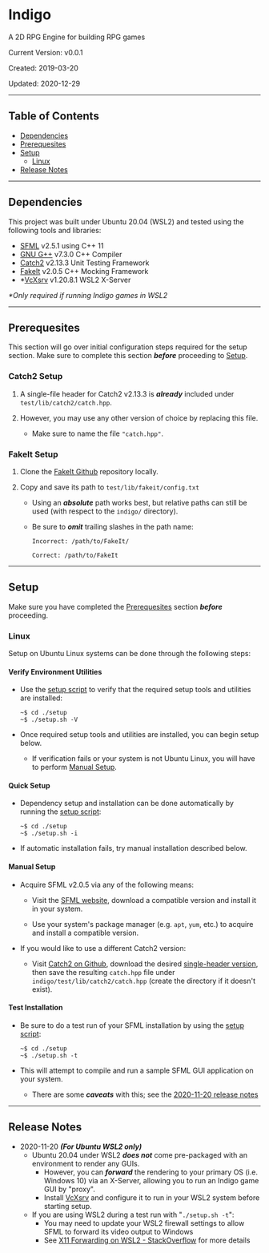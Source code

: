 # **Indigo**

A 2D RPG Engine for building RPG games

Current Version: v0.0.1

Created: 2019-03-20

Updated: 2020-12-29

---

## **Table of Contents**

- [Dependencies](#dependencies)
- [Prerequesites](#prerequesites)
- [Setup](#setup)
    - [Linux](#linux)
- [Release Notes](#release-notes)

---

## **Dependencies**

This project was built under Ubuntu 20.04 (WSL2) and tested using the following tools and libraries:

- [SFML](https://www.sfml-dev.org/index.php) v2.5.1 using C++ 11
- [GNU G++](https://gcc.gnu.org/) v7.3.0 C++ Compiler
- [Catch2](https://github.com/catchorg/Catch2) v2.13.3 Unit Testing Framework
- [FakeIt](https://github.com/eranpeer/FakeIt) v2.0.5 C++ Mocking Framework
- *[VcXsrv](https://github.com/ArcticaProject/vcxsrv) v1.20.8.1 WSL2 X-Server

_*Only required if running Indigo games in WSL2_

---

## **Prerequesites**

This section will go over initial configuration steps required for the setup section. Make sure to complete this section _**before**_ proceeding to [Setup](#setup).

### Catch2 Setup

1. A single-file header for Catch2 v2.13.3 is _**already**_ included under `test/lib/catch2/catch.hpp`.

1. However, you may use any other version of choice by replacing this file.
    - Make sure to name the file `"catch.hpp"`.

### FakeIt Setup

1. Clone the [FakeIt Github](https://github.com/eranpeer/FakeIt) repository locally.

1. Copy and save its path to `test/lib/fakeit/config.txt`

    - Using an _**absolute**_ path works best, but relative paths can still be used (with respect to the `indigo/` directory).
    
    - Be sure to _**omit**_ trailing slashes in the path name:

        ```
        Incorrect: /path/to/FakeIt/

        Correct: /path/to/FakeIt
        ```

---

## **Setup**

Make sure you have completed the [Prerequesites](#prerequesites) section _**before**_ proceeding.

### Linux

Setup on Ubuntu Linux systems can be done through the following steps:

#### Verify Environment Utilities
    
- Use the [setup script](./setup/setup.sh) to verify that the required setup tools and utilities are installed:

    ```shell
    ~$ cd ./setup
    ~$ ./setup.sh -V
    ```

- Once required setup tools and utilities are installed, you can begin setup below.
    - If verification fails or your system is not Ubuntu Linux, you will have to perform [Manual Setup](#manual-setup).

#### Quick Setup

- Dependency setup and installation can be done automatically by running the [setup script](./setup/setup.sh):

    ```shell
    ~$ cd ./setup
    ~$ ./setup.sh -i
    ```

- If automatic installation fails, try manual installation described below.

#### Manual Setup

- Acquire SFML v2.0.5 via any of the following means:

    - Visit the [SFML website](https://www.sfml-dev.org/), download a compatible version and install it in your system.

    - Use your system's package manager (e.g. `apt`, `yum`, etc.) to acquire and install a compatible version.
- If you would like to use a different Catch2 version:

    - Visit [Catch2 on Github](https://github.com/catchorg/Catch2), download the desired [single-header version](https://raw.githubusercontent.com/catchorg/Catch2/v2.x/single_include/catch2/catch.hpp), then save the resulting `catch.hpp` file under `indigo/test/lib/catch2/catch.hpp` (create the directory if it doesn't exist).

#### Test Installation

- Be sure to do a test run of your SFML installation by using the [setup script](./setup/setup.sh):
    
    ```shell
    ~$ cd ./setup
    ~$ ./setup.sh -t
    ```

- This will attempt to compile and run a sample SFML GUI application on your system.
    - There are some _**caveats**_ with this; see the [2020-11-20 release notes](#release-notes)

---

## **Release Notes**

- 2020-11-20 _**(For Ubuntu WSL2 only)**_
    - Ubuntu 20.04 under WSL2 _**does not**_ come pre-packaged with an environment to render any GUIs.
        - However, you can _**forward**_ the rendering to your primary OS (i.e. Windows 10) via an X-Server, allowing you to run an Indigo game GUI by "proxy".
        - Install [VcXsrv](https://github.com/ArcticaProject/vcxsrv) and configure it to run in your WSL2 system before starting setup.
    - If you are using WSL2 during a test run with "`./setup.sh -t`":
        - You may need to update your WSL2 firewall settings to allow SFML to forward its video output to Windows
        - See [X11 Forwarding on WSL2 - StackOverflow](https://stackoverflow.com/questions/61110603/how-to-set-up-working-x11-forwarding-on-wsl2) for more details